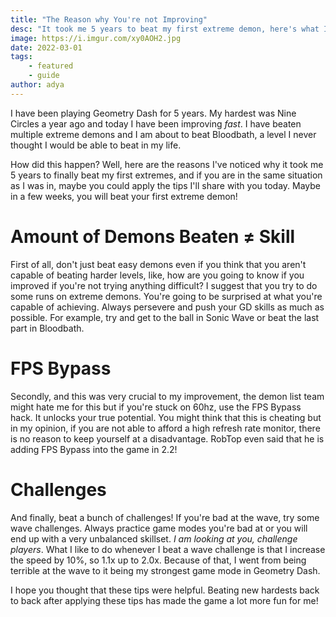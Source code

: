 ```yaml
---
title: "The Reason why You're not Improving"
desc: "It took me 5 years to beat my first extreme demon, here's what I should of done differently."
image: https://i.imgur.com/xy0AOH2.jpg
date: 2022-03-01
tags:
    - featured
    - guide
author: adya
---
```


I have been playing Geometry Dash for 5 years. My hardest was Nine Circles a year ago and today I have been improving *fast*. I have beaten multiple extreme demons and I am about to beat Bloodbath, a level I never thought I would be able to beat in my life.

How did this happen? Well, here are the reasons I've noticed why it took me 5 years to finally beat my first extremes, and if you are in the same situation as I was in, maybe you could apply the tips I'll share with you today. Maybe in a few weeks, you will beat your first extreme demon!

# Amount of Demons Beaten ≠ Skill

First of all, don't just beat easy demons even if you think that you aren't capable of beating harder levels, like, how are you going to know if you improved if you're not trying anything difficult? I suggest that you try to do some runs on extreme demons. You're going to be surprised at what you're capable of achieving. Always persevere and push your GD skills as much as possible. For example, try and get to the ball in Sonic Wave or beat the last part in Bloodbath.

# FPS Bypass

Secondly, and this was very crucial to my improvement, the demon list team might hate me for this but if you're stuck on 60hz, use the FPS Bypass hack. It unlocks your true potential. You might think that this is cheating but in my opinion, if you are not able to afford a high refresh rate monitor, there is no reason to keep yourself at a disadvantage. RobTop even said that he is adding FPS Bypass into the game in 2.2!

# Challenges

And finally, beat a bunch of challenges! If you're bad at the wave, try some wave challenges. Always practice game modes you're bad at or you will end up with a very unbalanced skillset. *I am looking at you, challenge players*. What I like to do whenever I beat a wave challenge is that I increase the speed by 10%, so 1.1x up to 2.0x. Because of that, I went from being terrible at the wave to it being my strongest game mode in Geometry Dash.

I hope you thought that these tips were helpful. Beating new hardests back to back after applying these tips has made the game a lot more fun for me!
